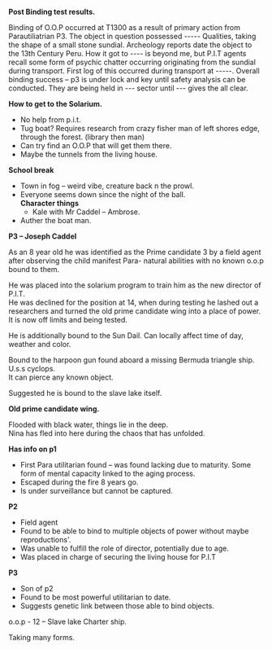 **Post Binding test results.**
 
Binding of O.O.P occurred at T1300 as a result of primary action from Parautiliatrian P3. The object in question possessed ----- Qualities, taking the shape of a small stone sundial. Archeology reports date the object to the 13th Century Peru. How it got to ---- is beyond me, but P.I.T agents recall some form of psychic chatter occurring originating from the sundial during transport. First log of this occurred during transport at -----. Overall binding success – p3 is under lock and key until safety analysis can be conducted. They are being held in --- sector until --- gives the all clear.
   

**How to get to the Solarium.**
 
- No help from p.i.t.
- Tug boat? Requires research from crazy fisher man of left shores edge, through the forest. (library then man)
- Can try find an O.O.P that will get them there.
- Maybe the tunnels from the living house.
    
**School break**
 
- Town in fog – weird vibe, creature back n the prowl.
- Everyone seems down since the night of the ball.     
**Character things**
  - Kale with Mr Caddel – Ambrose.
- Auther the boat man.
      

**P3 – Joseph Caddel**
 
As an 8 year old he was identified as the Prime candidate 3 by a field agent after observing the child manifest Para- natural abilities with no known o.o.p bound to them.
 
He was placed into the solarium program to train him as the new director of P.I.T.  
He was declined for the position at 14, when during testing he lashed out a researchers and turned the old prime candidate wing into a place of power. It is now off limits and being tested.
 
He is additionally bound to the Sun Dail. Can locally affect time of day, weather and color.
 
Bound to the harpoon gun found aboard a missing Bermuda triangle ship. U.s.s cyclops.  
It can pierce any known object.
 
Suggested he is bound to the slave lake itself.
    
**Old prime candidate wing.**
 
Flooded with black water, things lie in the deep.  
Nina has fled into here during the chaos that has unfolded.
      

**Has info on p1**
 
- First Para utilitarian found – was found lacking due to maturity. Some form of mental capacity linked to the aging process.
- Escaped during the fire 8 years go.
- Is under surveillance but cannot be captured.
   

**P2**

- Field agent
- Found to be able to bind to multiple objects of power without maybe reproductions'.
- Was unable to fulfill the role of director, potentially due to age.
- Was placed in charge of securing the living house for P.I.T
   

**P3**

- Son of p2
- Found to be most powerful utilitarian to date.
- Suggests genetic link between those able to bind objects.
                     

o.o.p - 12 – Slave lake Charter ship.
 
Taking many forms.